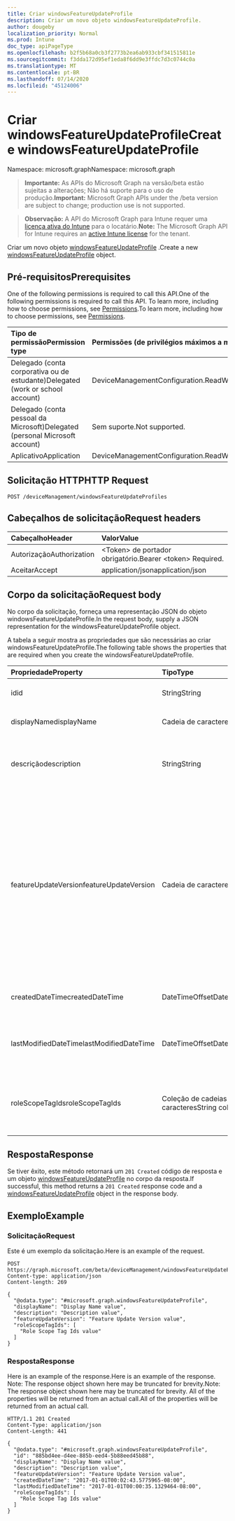 ```yaml
---
title: Criar windowsFeatureUpdateProfile
description: Criar um novo objeto windowsFeatureUpdateProfile.
author: dougeby
localization_priority: Normal
ms.prod: Intune
doc_type: apiPageType
ms.openlocfilehash: b2f5b68a0cb3f2773b2ea6ab933cbf341515811e
ms.sourcegitcommit: f3dda172d95ef1eda8f6dd9e3ffdc7d3c0744c0a
ms.translationtype: MT
ms.contentlocale: pt-BR
ms.lasthandoff: 07/14/2020
ms.locfileid: "45124006"
---
```

# <a name="create-windowsfeatureupdateprofile"></a><span data-ttu-id="f0bdf-103">Criar windowsFeatureUpdateProfile</span><span class="sxs-lookup"><span data-stu-id="f0bdf-103">Create windowsFeatureUpdateProfile</span></span>

<span data-ttu-id="f0bdf-104">Namespace: microsoft.graph</span><span class="sxs-lookup"><span data-stu-id="f0bdf-104">Namespace: microsoft.graph</span></span>

> <span data-ttu-id="f0bdf-105">**Importante:** As APIs do Microsoft Graph na versão/beta estão sujeitas a alterações; Não há suporte para o uso de produção.</span><span class="sxs-lookup"><span data-stu-id="f0bdf-105">**Important:** Microsoft Graph APIs under the /beta version are subject to change; production use is not supported.</span></span>

> <span data-ttu-id="f0bdf-106">**Observação:** A API do Microsoft Graph para Intune requer uma [licença ativa do Intune](https://go.microsoft.com/fwlink/?linkid=839381) para o locatário.</span><span class="sxs-lookup"><span data-stu-id="f0bdf-106">**Note:** The Microsoft Graph API for Intune requires an [active Intune license](https://go.microsoft.com/fwlink/?linkid=839381) for the tenant.</span></span>

<span data-ttu-id="f0bdf-107">Criar um novo objeto [windowsFeatureUpdateProfile](../resources/intune-softwareupdate-windowsfeatureupdateprofile.md) .</span><span class="sxs-lookup"><span data-stu-id="f0bdf-107">Create a new [windowsFeatureUpdateProfile](../resources/intune-softwareupdate-windowsfeatureupdateprofile.md) object.</span></span>

## <a name="prerequisites"></a><span data-ttu-id="f0bdf-108">Pré-requisitos</span><span class="sxs-lookup"><span data-stu-id="f0bdf-108">Prerequisites</span></span>
<span data-ttu-id="f0bdf-109">One of the following permissions is required to call this API.</span><span class="sxs-lookup"><span data-stu-id="f0bdf-109">One of the following permissions is required to call this API.</span></span> <span data-ttu-id="f0bdf-110">To learn more, including how to choose permissions, see [Permissions](/graph/permissions-reference).</span><span class="sxs-lookup"><span data-stu-id="f0bdf-110">To learn more, including how to choose permissions, see [Permissions](/graph/permissions-reference).</span></span>

|<span data-ttu-id="f0bdf-111">Tipo de permissão</span><span class="sxs-lookup"><span data-stu-id="f0bdf-111">Permission type</span></span>|<span data-ttu-id="f0bdf-112">Permissões (de privilégios máximos a mínimos)</span><span class="sxs-lookup"><span data-stu-id="f0bdf-112">Permissions (from most to least privileged)</span></span>|
|:---|:---|
|<span data-ttu-id="f0bdf-113">Delegado (conta corporativa ou de estudante)</span><span class="sxs-lookup"><span data-stu-id="f0bdf-113">Delegated (work or school account)</span></span>|<span data-ttu-id="f0bdf-114">DeviceManagementConfiguration.ReadWrite.All</span><span class="sxs-lookup"><span data-stu-id="f0bdf-114">DeviceManagementConfiguration.ReadWrite.All</span></span>|
|<span data-ttu-id="f0bdf-115">Delegado (conta pessoal da Microsoft)</span><span class="sxs-lookup"><span data-stu-id="f0bdf-115">Delegated (personal Microsoft account)</span></span>|<span data-ttu-id="f0bdf-116">Sem suporte.</span><span class="sxs-lookup"><span data-stu-id="f0bdf-116">Not supported.</span></span>|
|<span data-ttu-id="f0bdf-117">Aplicativo</span><span class="sxs-lookup"><span data-stu-id="f0bdf-117">Application</span></span>|<span data-ttu-id="f0bdf-118">DeviceManagementConfiguration.ReadWrite.All</span><span class="sxs-lookup"><span data-stu-id="f0bdf-118">DeviceManagementConfiguration.ReadWrite.All</span></span>|

## <a name="http-request"></a><span data-ttu-id="f0bdf-119">Solicitação HTTP</span><span class="sxs-lookup"><span data-stu-id="f0bdf-119">HTTP Request</span></span>
<!-- {
  "blockType": "ignored"
}
-->
``` http
POST /deviceManagement/windowsFeatureUpdateProfiles
```

## <a name="request-headers"></a><span data-ttu-id="f0bdf-120">Cabeçalhos de solicitação</span><span class="sxs-lookup"><span data-stu-id="f0bdf-120">Request headers</span></span>
|<span data-ttu-id="f0bdf-121">Cabeçalho</span><span class="sxs-lookup"><span data-stu-id="f0bdf-121">Header</span></span>|<span data-ttu-id="f0bdf-122">Valor</span><span class="sxs-lookup"><span data-stu-id="f0bdf-122">Value</span></span>|
|:---|:---|
|<span data-ttu-id="f0bdf-123">Autorização</span><span class="sxs-lookup"><span data-stu-id="f0bdf-123">Authorization</span></span>|<span data-ttu-id="f0bdf-124">&lt;Token&gt; de portador obrigatório.</span><span class="sxs-lookup"><span data-stu-id="f0bdf-124">Bearer &lt;token&gt; Required.</span></span>|
|<span data-ttu-id="f0bdf-125">Aceitar</span><span class="sxs-lookup"><span data-stu-id="f0bdf-125">Accept</span></span>|<span data-ttu-id="f0bdf-126">application/json</span><span class="sxs-lookup"><span data-stu-id="f0bdf-126">application/json</span></span>|

## <a name="request-body"></a><span data-ttu-id="f0bdf-127">Corpo da solicitação</span><span class="sxs-lookup"><span data-stu-id="f0bdf-127">Request body</span></span>
<span data-ttu-id="f0bdf-128">No corpo da solicitação, forneça uma representação JSON do objeto windowsFeatureUpdateProfile.</span><span class="sxs-lookup"><span data-stu-id="f0bdf-128">In the request body, supply a JSON representation for the windowsFeatureUpdateProfile object.</span></span>

<span data-ttu-id="f0bdf-129">A tabela a seguir mostra as propriedades que são necessárias ao criar windowsFeatureUpdateProfile.</span><span class="sxs-lookup"><span data-stu-id="f0bdf-129">The following table shows the properties that are required when you create the windowsFeatureUpdateProfile.</span></span>

|<span data-ttu-id="f0bdf-130">Propriedade</span><span class="sxs-lookup"><span data-stu-id="f0bdf-130">Property</span></span>|<span data-ttu-id="f0bdf-131">Tipo</span><span class="sxs-lookup"><span data-stu-id="f0bdf-131">Type</span></span>|<span data-ttu-id="f0bdf-132">Descrição</span><span class="sxs-lookup"><span data-stu-id="f0bdf-132">Description</span></span>|
|:---|:---|:---|
|<span data-ttu-id="f0bdf-133">id</span><span class="sxs-lookup"><span data-stu-id="f0bdf-133">id</span></span>|<span data-ttu-id="f0bdf-134">String</span><span class="sxs-lookup"><span data-stu-id="f0bdf-134">String</span></span>|<span data-ttu-id="f0bdf-135">O identificador da entidade.</span><span class="sxs-lookup"><span data-stu-id="f0bdf-135">The Identifier of the entity.</span></span>|
|<span data-ttu-id="f0bdf-136">displayName</span><span class="sxs-lookup"><span data-stu-id="f0bdf-136">displayName</span></span>|<span data-ttu-id="f0bdf-137">Cadeia de caracteres</span><span class="sxs-lookup"><span data-stu-id="f0bdf-137">String</span></span>|<span data-ttu-id="f0bdf-138">O nome de exibição do perfil.</span><span class="sxs-lookup"><span data-stu-id="f0bdf-138">The display name of the profile.</span></span>|
|<span data-ttu-id="f0bdf-139">descrição</span><span class="sxs-lookup"><span data-stu-id="f0bdf-139">description</span></span>|<span data-ttu-id="f0bdf-140">String</span><span class="sxs-lookup"><span data-stu-id="f0bdf-140">String</span></span>|<span data-ttu-id="f0bdf-141">A descrição do perfil especificado pelo usuário.</span><span class="sxs-lookup"><span data-stu-id="f0bdf-141">The description of the profile which is specified by the user.</span></span>|
|<span data-ttu-id="f0bdf-142">featureUpdateVersion</span><span class="sxs-lookup"><span data-stu-id="f0bdf-142">featureUpdateVersion</span></span>|<span data-ttu-id="f0bdf-143">Cadeia de caracteres</span><span class="sxs-lookup"><span data-stu-id="f0bdf-143">String</span></span>|<span data-ttu-id="f0bdf-144">A versão de atualização de recurso que será implantada nos dispositivos direcionados por esse perfil.</span><span class="sxs-lookup"><span data-stu-id="f0bdf-144">The feature update version that will be deployed to the devices targeted by this profile.</span></span> <span data-ttu-id="f0bdf-145">A versão pode ser qualquer versão suportada por exemplo, 1709, 1803 ou 1809 e assim por diante.</span><span class="sxs-lookup"><span data-stu-id="f0bdf-145">The version could be any supported version for example 1709, 1803 or 1809 and so on.</span></span>|
|<span data-ttu-id="f0bdf-146">createdDateTime</span><span class="sxs-lookup"><span data-stu-id="f0bdf-146">createdDateTime</span></span>|<span data-ttu-id="f0bdf-147">DateTimeOffset</span><span class="sxs-lookup"><span data-stu-id="f0bdf-147">DateTimeOffset</span></span>|<span data-ttu-id="f0bdf-148">A data e hora em que o perfil foi criado.</span><span class="sxs-lookup"><span data-stu-id="f0bdf-148">The date time that the profile was created.</span></span>|
|<span data-ttu-id="f0bdf-149">lastModifiedDateTime</span><span class="sxs-lookup"><span data-stu-id="f0bdf-149">lastModifiedDateTime</span></span>|<span data-ttu-id="f0bdf-150">DateTimeOffset</span><span class="sxs-lookup"><span data-stu-id="f0bdf-150">DateTimeOffset</span></span>|<span data-ttu-id="f0bdf-151">A data e hora em que o perfil foi modificado pela última vez.</span><span class="sxs-lookup"><span data-stu-id="f0bdf-151">The date time that the profile was last modified.</span></span>|
|<span data-ttu-id="f0bdf-152">roleScopeTagIds</span><span class="sxs-lookup"><span data-stu-id="f0bdf-152">roleScopeTagIds</span></span>|<span data-ttu-id="f0bdf-153">Coleção de cadeias de caracteres</span><span class="sxs-lookup"><span data-stu-id="f0bdf-153">String collection</span></span>|<span data-ttu-id="f0bdf-154">Lista de marcas de escopo para esta entidade de atualização de recurso.</span><span class="sxs-lookup"><span data-stu-id="f0bdf-154">List of Scope Tags for this Feature Update entity.</span></span>|



## <a name="response"></a><span data-ttu-id="f0bdf-155">Resposta</span><span class="sxs-lookup"><span data-stu-id="f0bdf-155">Response</span></span>
<span data-ttu-id="f0bdf-156">Se tiver êxito, este método retornará um `201 Created` código de resposta e um objeto [windowsFeatureUpdateProfile](../resources/intune-softwareupdate-windowsfeatureupdateprofile.md) no corpo da resposta.</span><span class="sxs-lookup"><span data-stu-id="f0bdf-156">If successful, this method returns a `201 Created` response code and a [windowsFeatureUpdateProfile](../resources/intune-softwareupdate-windowsfeatureupdateprofile.md) object in the response body.</span></span>

## <a name="example"></a><span data-ttu-id="f0bdf-157">Exemplo</span><span class="sxs-lookup"><span data-stu-id="f0bdf-157">Example</span></span>

### <a name="request"></a><span data-ttu-id="f0bdf-158">Solicitação</span><span class="sxs-lookup"><span data-stu-id="f0bdf-158">Request</span></span>
<span data-ttu-id="f0bdf-159">Este é um exemplo da solicitação.</span><span class="sxs-lookup"><span data-stu-id="f0bdf-159">Here is an example of the request.</span></span>
``` http
POST https://graph.microsoft.com/beta/deviceManagement/windowsFeatureUpdateProfiles
Content-type: application/json
Content-length: 269

{
  "@odata.type": "#microsoft.graph.windowsFeatureUpdateProfile",
  "displayName": "Display Name value",
  "description": "Description value",
  "featureUpdateVersion": "Feature Update Version value",
  "roleScopeTagIds": [
    "Role Scope Tag Ids value"
  ]
}
```

### <a name="response"></a><span data-ttu-id="f0bdf-160">Resposta</span><span class="sxs-lookup"><span data-stu-id="f0bdf-160">Response</span></span>
<span data-ttu-id="f0bdf-161">Here is an example of the response.</span><span class="sxs-lookup"><span data-stu-id="f0bdf-161">Here is an example of the response.</span></span> <span data-ttu-id="f0bdf-162">Note: The response object shown here may be truncated for brevity.</span><span class="sxs-lookup"><span data-stu-id="f0bdf-162">Note: The response object shown here may be truncated for brevity.</span></span> <span data-ttu-id="f0bdf-163">All of the properties will be returned from an actual call.</span><span class="sxs-lookup"><span data-stu-id="f0bdf-163">All of the properties will be returned from an actual call.</span></span>
``` http
HTTP/1.1 201 Created
Content-Type: application/json
Content-Length: 441

{
  "@odata.type": "#microsoft.graph.windowsFeatureUpdateProfile",
  "id": "885bd4ee-d4ee-885b-eed4-5b88eed45b88",
  "displayName": "Display Name value",
  "description": "Description value",
  "featureUpdateVersion": "Feature Update Version value",
  "createdDateTime": "2017-01-01T00:02:43.5775965-08:00",
  "lastModifiedDateTime": "2017-01-01T00:00:35.1329464-08:00",
  "roleScopeTagIds": [
    "Role Scope Tag Ids value"
  ]
}
```



